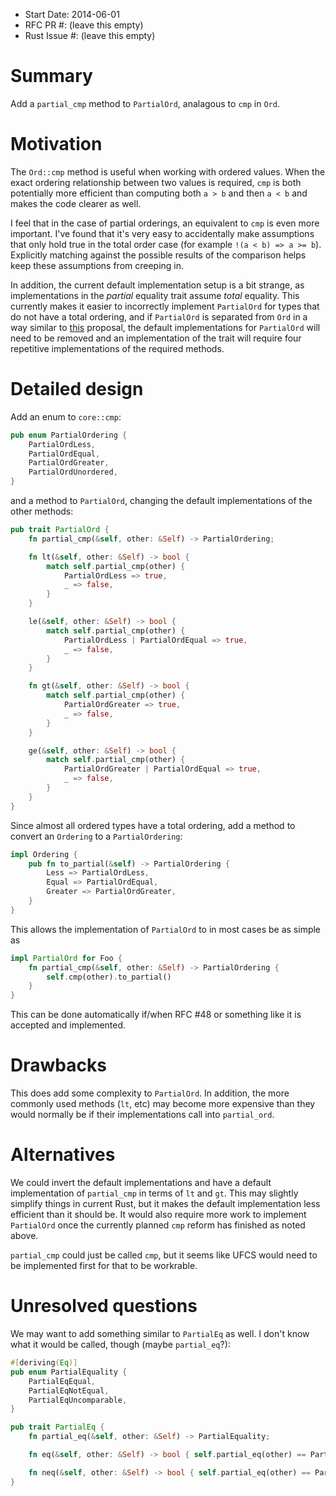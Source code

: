 - Start Date: 2014-06-01
- RFC PR #: (leave this empty)
- Rust Issue #: (leave this empty)

# Summary

Add a `partial_cmp` method to `PartialOrd`, analagous to `cmp` in `Ord`.

# Motivation

The `Ord::cmp` method is useful when working with ordered values. When the
exact ordering relationship between two values is required, `cmp` is both
potentially more efficient than computing both `a > b` and then `a < b` and
makes the code clearer as well.

I feel that in the case of partial orderings, an equivalent to `cmp` is even
more important. I've found that it's very easy to accidentally make assumptions
that only hold true in the total order case (for example `!(a < b) => a >= b`).
Explicitly matching against the possible results of the comparison helps keep
these assumptions from creeping in.

In addition, the current default implementation setup is a bit strange, as
implementations in the *partial* equality trait assume *total* equality. This
currently makes it easier to incorrectly implement `PartialOrd` for types that
do not have a total ordering, and if `PartialOrd` is separated from `Ord` in a
way similar to [this](https://gist.github.com/alexcrichton/10945968) proposal,
the default implementations for `PartialOrd` will need to be removed and an
implementation of the trait will require four repetitive implementations of
the required methods.

# Detailed design

Add an enum to `core::cmp`:
```rust
pub enum PartialOrdering {
    PartialOrdLess,
    PartialOrdEqual,
    PartialOrdGreater,
    PartialOrdUnordered,
}
```
and a method to `PartialOrd`, changing the default implementations of the other
methods:
```rust
pub trait PartialOrd {
    fn partial_cmp(&self, other: &Self) -> PartialOrdering;

    fn lt(&self, other: &Self) -> bool {
        match self.partial_cmp(other) {
            PartialOrdLess => true,
            _ => false,
        }
    }

    le(&self, other: &Self) -> bool {
        match self.partial_cmp(other) {
            PartialOrdLess | PartialOrdEqual => true,
            _ => false,
        }
    }

    fn gt(&self, other: &Self) -> bool {
        match self.partial_cmp(other) {
            PartialOrdGreater => true,
            _ => false,
        }
    }

    ge(&self, other: &Self) -> bool {
        match self.partial_cmp(other) {
            PartialOrdGreater | PartialOrdEqual => true,
            _ => false,
        }
    }
}
```

Since almost all ordered types have a total ordering, add a method to convert
an `Ordering` to a `PartialOrdering`:
```rust
impl Ordering {
    pub fn to_partial(&self) -> PartialOrdering {
        Less => PartialOrdLess,
        Equal => PartialOrdEqual,
        Greater => PartialOrdGreater,
    }
}
```

This allows the implementation of `PartialOrd` to in most cases be as simple
as
```rust
impl PartialOrd for Foo {
    fn partial_cmp(&self, other: &Self) -> PartialOrdering {
        self.cmp(other).to_partial()
    }
}
```
This can be done automatically if/when RFC #48 or something like it is accepted
and implemented.

# Drawbacks

This does add some complexity to `PartialOrd`. In addition, the more commonly
used methods (`lt`, etc) may become more expensive than they would normally be
if their implementations call into `partial_ord`.

# Alternatives

We could invert the default implementations and have a default implementation
of `partial_cmp` in terms of `lt` and `gt`. This may slightly simplify things
in current Rust, but it makes the default implementation less efficient than it
should be. It would also require more work to implement `PartialOrd` once the
currently planned `cmp` reform has finished as noted above.

`partial_cmp` could just be called `cmp`, but it seems like UFCS would need to
be implemented first for that to be workrable.

# Unresolved questions

We may want to add something similar to `PartialEq` as well. I don't know what
it would be called, though (maybe `partial_eq`?):
```rust
#[deriving(Eq)]
pub enum PartialEquality {
    PartialEqEqual,
    PartialEqNotEqual,
    PartialEqUncomparable,
}

pub trait PartialEq {
    fn partial_eq(&self, other: &Self) -> PartialEquality;

    fn eq(&self, other: &Self) -> bool { self.partial_eq(other) == PartialEqEqual }

    fn neq(&self, other: &Self) -> bool { self.partial_eq(other) == PartialEqNotEqual }
}
```
